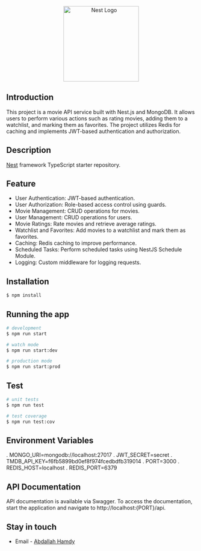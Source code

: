 <p align="center">
  <a href="http://nestjs.com/" target="blank"><img src="https://nestjs.com/img/logo-small.svg" width="200" alt="Nest Logo" /></a>
</p>

## Introduction

This project is a movie API service built with Nest.js and MongoDB. It allows users to perform various actions such as rating movies, adding them to a watchlist, and marking them as favorites. The project utilizes Redis for caching and implements JWT-based authentication and authorization.

## Description

[Nest](https://github.com/nestjs/nest) framework TypeScript starter repository.

## Feature

- User Authentication: JWT-based authentication.
- User Authorization: Role-based access control using guards.
- Movie Management: CRUD operations for movies.
- User Management: CRUD operations for users.
- Movie Ratings: Rate movies and retrieve average ratings.
- Watchlist and Favorites: Add movies to a watchlist and mark them as favorites.
- Caching: Redis caching to improve performance.
- Scheduled Tasks: Perform scheduled tasks using NestJS Schedule Module.
- Logging: Custom middleware for logging requests.

## Installation

```bash
$ npm install
```

## Running the app

```bash
# development
$ npm run start

# watch mode
$ npm run start:dev

# production mode
$ npm run start:prod
```

## Test

```bash
# unit tests
$ npm run test

# test coverage
$ npm run test:cov
```

## Environment Variables

. MONGO_URI=mongodb://localhost:27017
. JWT_SECRET=secret
. TMDB_API_KEY=f6fb5899bd0ef8f974fcedbdfb319014
. PORT=3000
. REDIS_HOST=localhost
. REDIS_PORT=6379

## API Documentation

API documentation is available via Swagger. To access the documentation, start the application and navigate to http://localhost:{PORT}/api.

## Stay in touch

- Email - [Abdallah Hamdy](abdallah.h.emam@gamil.com)
